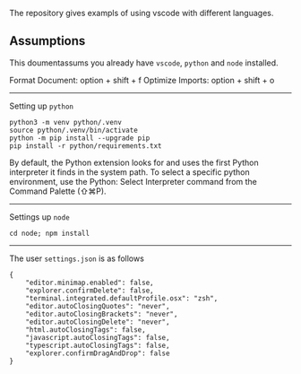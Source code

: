 The repository gives exampls of using vscode with different languages.

## Assumptions
This doumentassums you already have `vscode`, `python` and `node` installed.

Format Document: option + shift + f
Optimize Imports: option + shift + o

---------
Setting up `python`
```
python3 -m venv python/.venv
source python/.venv/bin/activate
python -m pip install --upgrade pip
pip install -r python/requirements.txt
```

By default, the Python extension looks for and uses the first Python 
interpreter it finds in the system path. To select a specific python 
environment, use the Python: Select Interpreter command from the 
Command Palette (⇧⌘P).

---------
Settings up `node`
```
cd node; npm install
```

---------
The user `settings.json` is as follows
```
{
    "editor.minimap.enabled": false,
    "explorer.confirmDelete": false,
    "terminal.integrated.defaultProfile.osx": "zsh",
    "editor.autoClosingQuotes": "never",
    "editor.autoClosingBrackets": "never",
    "editor.autoClosingDelete": "never",
    "html.autoClosingTags": false,
    "javascript.autoClosingTags": false,
    "typescript.autoClosingTags": false,
    "explorer.confirmDragAndDrop": false
}
```